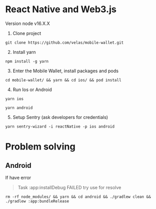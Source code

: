 # React Native and Web3.js

Version node v16.X.X

1. Clone project

```
git clone https://github.com/velas/mobile-wallet.git
```

2. Install yarn

```
npm install -g yarn
```

3. Enter the Mobile Wallet, install packages and pods

```
cd mobile-wallet/ && yarn && cd ios/ && pod install
```

4. Run Ios or Android

```
yarn ios
```

```
yarn android
```

5. Setup Sentry (ask developers for credentials)

```
yarn sentry-wizard -i reactNative -p ios android
```

# Problem solving

## Android

If have error

> Task :app:installDebug FAILED
> try use for resolve

```
rm -rf node_modules/ && yarn && cd android && ./gradlew clean && ./gradlew :app:bundleRelease
```

